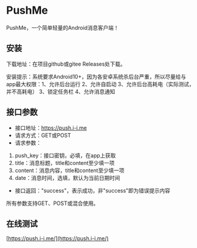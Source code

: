 # PushMe
PushMe，一个简单轻量的Android消息客户端！

## 安装

下载地址：在项目github或gitee Releases处下载。

安装提示：系统要求Android10+，因为各安卓系统杀后台严重，所以尽量给与app最大权限：1、允许后台运行 2、允许自启动 3、允许后台高耗电（实际测试，并不高耗电） 3、锁定任务栏 4、允许消息通知

## 接口参数

- 接口地址：https://push.i-i.me
- 请求方式：GET或POST
- 请求参数：
1. push_key：接口密钥，必填，在app上获取
2. title：消息标题，title和content至少填一项
3. content：消息内容，title和content至少填一项
4. date：消息时间，选填，默认为当前日期时间
- 接口返回："success"，表示成功，非"success"即为错误提示内容

所有参数支持GET、POST或混合使用。
## 在线测试

[https://push.i-i.me/](https://push.i-i.me/)